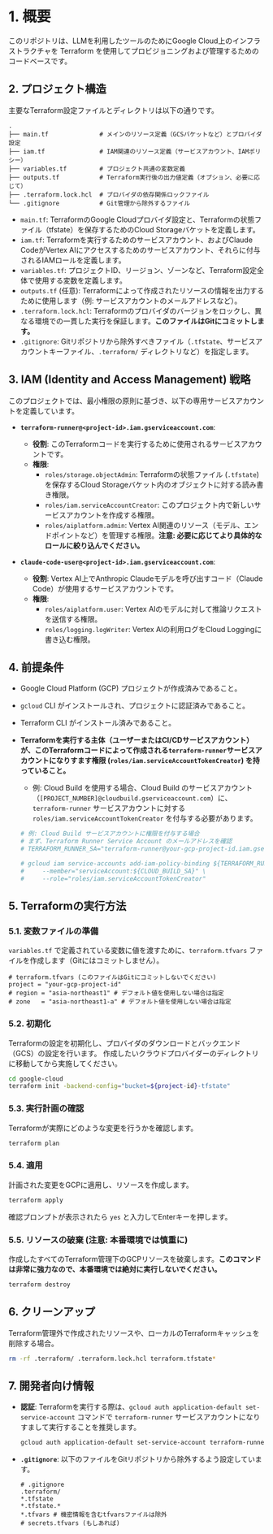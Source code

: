 # 1. 概要
このリポジトリは、LLMを利用したツールのためにGoogle Cloud上のインフラストラクチャを Terraform を使用してプロビジョニングおよび管理するためのコードベースです。

## 2. プロジェクト構造

主要なTerraform設定ファイルとディレクトリは以下の通りです。

```
.
├── main.tf              # メインのリソース定義（GCSバケットなど）とプロバイダ設定
├── iam.tf               # IAM関連のリソース定義（サービスアカウント、IAMポリシー）
├── variables.tf         # プロジェクト共通の変数定義
├── outputs.tf           # Terraform実行後の出力値定義（オプション、必要に応じて）
├── .terraform.lock.hcl  # プロバイダの依存関係ロックファイル
└── .gitignore           # Git管理から除外するファイル
```

* `main.tf`: TerraformのGoogle Cloudプロバイダ設定と、Terraformの状態ファイル（tfstate）を保存するためのCloud Storageバケットを定義します。
* `iam.tf`: Terraformを実行するためのサービスアカウント、およびClaude CodeがVertex AIにアクセスするためのサービスアカウント、それらに付与されるIAMロールを定義します。
* `variables.tf`: プロジェクトID、リージョン、ゾーンなど、Terraform設定全体で使用する変数を定義します。
* `outputs.tf` (任意): Terraformによって作成されたリソースの情報を出力するために使用します（例: サービスアカウントのメールアドレスなど）。
* `.terraform.lock.hcl`: Terraformのプロバイダのバージョンをロックし、異なる環境での一貫した実行を保証します。**このファイルはGitにコミットします。**
* `.gitignore`: Gitリポジトリから除外すべきファイル（`.tfstate`、サービスアカウントキーファイル、`.terraform/` ディレクトリなど）を指定します。

## 3. IAM (Identity and Access Management) 戦略

このプロジェクトでは、最小権限の原則に基づき、以下の専用サービスアカウントを定義しています。

* **`terraform-runner@<project-id>.iam.gserviceaccount.com`**:
    * **役割**: このTerraformコードを実行するために使用されるサービスアカウントです。
    * **権限**:
        * `roles/storage.objectAdmin`: Terraformの状態ファイル (`.tfstate`) を保存するCloud Storageバケット内のオブジェクトに対する読み書き権限。
        * `roles/iam.serviceAccountCreator`: このプロジェクト内で新しいサービスアカウントを作成する権限。
        * `roles/aiplatform.admin`: Vertex AI関連のリソース（モデル、エンドポイントなど）を管理する権限。**注意: 必要に応じてより具体的なロールに絞り込んでください。**

* **`claude-code-user@<project-id>.iam.gserviceaccount.com`**:
    * **役割**: Vertex AI上でAnthropic Claudeモデルを呼び出すコード（Claude Code）が使用するサービスアカウントです。
    * **権限**:
        * `roles/aiplatform.user`: Vertex AIのモデルに対して推論リクエストを送信する権限。
        * `roles/logging.logWriter`: Vertex AIの利用ログをCloud Loggingに書き込む権限。

## 4. 前提条件

* Google Cloud Platform (GCP) プロジェクトが作成済みであること。
* `gcloud` CLI がインストールされ、プロジェクトに認証済みであること。
* Terraform CLI がインストール済みであること。
* **Terraformを実行する主体（ユーザーまたはCI/CDサービスアカウント）が、このTerraformコードによって作成される`terraform-runner`サービスアカウントになりすます権限 (`roles/iam.serviceAccountTokenCreator`) を持っていること。**
    * 例: Cloud Build を使用する場合、Cloud Build のサービスアカウント（`[PROJECT_NUMBER]@cloudbuild.gserviceaccount.com`）に、`terraform-runner` サービスアカウントに対する `roles/iam.serviceAccountTokenCreator` を付与する必要があります。

    ```bash
    # 例: Cloud Build サービスアカウントに権限を付与する場合
    # まず、Terraform Runner Service Account のメールアドレスを確認
    # TERRAFORM_RUNNER_SA="terraform-runner@your-gcp-project-id.iam.gserviceaccount.com"

    # gcloud iam service-accounts add-iam-policy-binding ${TERRAFORM_RUNNER_SA} \
    #     --member="serviceAccount:${CLOUD_BUILD_SA}" \
    #     --role="roles/iam.serviceAccountTokenCreator"
    ```

## 5. Terraformの実行方法

### 5.1. 変数ファイルの準備

`variables.tf` で定義されている変数に値を渡すために、`terraform.tfvars` ファイルを作成します（Gitにはコミットしません）。

```hcl
# terraform.tfvars (このファイルはGitにコミットしないでください)
project = "your-gcp-project-id"
# region = "asia-northeast1" # デフォルト値を使用しない場合は指定
# zone   = "asia-northeast1-a" # デフォルト値を使用しない場合は指定
```

### 5.2. 初期化

Terraformの設定を初期化し、プロバイダのダウンロードとバックエンド（GCS）の設定を行います。
作成したいクラウドプロバイダーのディレクトリに移動してから実施してください。

```bash
cd google-cloud
terraform init -backend-config="bucket=${project-id}-tfstate"
```

### 5.3. 実行計画の確認

Terraformが実際にどのような変更を行うかを確認します。

```bash
terraform plan
```

### 5.4. 適用

計画された変更をGCPに適用し、リソースを作成します。

```bash
terraform apply
```

確認プロンプトが表示されたら `yes` と入力してEnterキーを押します。

### 5.5. リソースの破棄 (注意: 本番環境では慎重に)

作成したすべてのTerraform管理下のGCPリソースを破棄します。**このコマンドは非常に強力なので、本番環境では絶対に実行しないでください。**

```bash
terraform destroy
```

## 6. クリーンアップ

Terraform管理外で作成されたリソースや、ローカルのTerraformキャッシュを削除する場合。

```bash
rm -rf .terraform/ .terraform.lock.hcl terraform.tfstate*
```

## 7. 開発者向け情報

* **認証**: Terraformを実行する際は、`gcloud auth application-default set-service-account` コマンドで `terraform-runner` サービスアカウントになりすまして実行することを推奨します。
    ```bash
    gcloud auth application-default set-service-account terraform-runner@your-gcp-project-id.iam.gserviceaccount.com
    ```
* **`.gitignore`**: 以下のファイルをGitリポジトリから除外するよう設定しています。
    ```
    # .gitignore
    .terraform/
    *.tfstate
    *.tfstate.*
    *.tfvars # 機密情報を含むtfvarsファイルは除外
    # secrets.tfvars (もしあれば)
    ```
